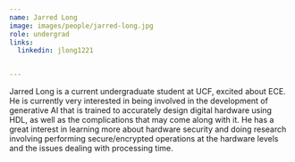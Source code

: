 ```yaml
---
name: Jarred Long
image: images/people/jarred-long.jpg
role: undergrad 
links:
  linkedin: jlong1221


---
```


Jarred Long is a current undergraduate student at UCF, excited about ECE. 
He is  currently very interested in being involved in the development of generative AI that is trained 
to accurately design digital hardware using HDL, as well as the complications that may come along with it.
He has a great interest in learning more about hardware security and doing research involving 
performing secure/encrypted operations at the hardware levels and the issues dealing with processing time. 
